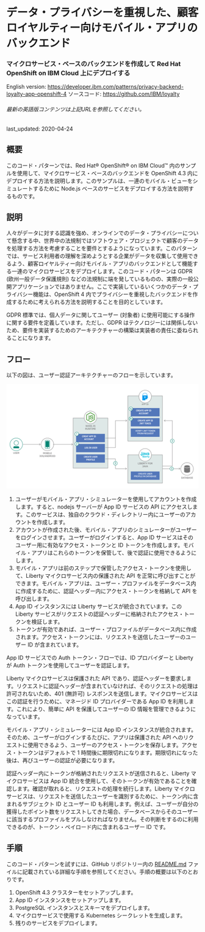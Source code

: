# データ・プライバシーを重視した、顧客ロイヤルティー向けモバイル・アプリのバックエンド

### マイクロサービス・ベースのバックエンドを作成して Red Hat OpenShift on IBM Cloud 上にデプロイする

English version: https://developer.ibm.com/patterns/privacy-backend-loyalty-app-openshift-4
ソースコード: https://github.com/IBM/loyalty

###### 最新の英語版コンテンツは上記URLを参照してください。
last_updated: 2020-04-24

 
## 概要

このコード・パターンでは、Red Hat&reg; OpenShift&reg; on IBM Cloud&trade; 内のサンプルを使用して、マイクロサービス・ベースのバックエンドを OpenShift 4.3 内にデプロイする方法を説明します。このサンプルは、一連のモバイル・ビューをシミュレートするために Node.js ベースのサービスをデプロイする方法を説明するものです。

## 説明

人々がデータに対する認識を強め、オンラインでのデータ・プライバシーについて懸念する中、世界中の法規制ではソフトウェア・プロジェクトで顧客のデータを処理する方法を考慮することを要件とするようになっています。このパターンでは、サービス利用者の理解を深めようとする企業がデータを収集して使用できるよう、顧客ロイヤルティー向けモバイル・アプリのバックエンドとして機能する一連のマイクロサービスをデプロイします。このコード・パターンは GDPR (欧州一般データ保護規則) などの法規制に端を発しているものの、実際の一般公開アプリケーションではありません。ここで実装しているいくつかのデータ・プライバシー機能は、OpenShift 4 内でプライバシーを重視したバックエンドを作成するために考えられる方法を説明することを目的としています。

GDPR 標準では、個人データに関してユーザー (対象者) に使用可能にする操作に関する要件を定義しています。ただし、GDPR はテクノロジーには関係しないため、要件を実装するためのアーキテクチャーの構築は実装者の責任に委ねられることになります。

## フロー

以下の図は、ユーザー認証アーキテクチャーのフローを示しています。

![為替マイクロサービス・アーキテクチャーのフロー図](./images/privacy-mobile-backend-architecture-diagram.png)

1. ユーザーがモバイル・アプリ・シミュレーターを使用してアカウントを作成します。すると、nodejs サーバーが App ID サービスの API にアクセスします。このサービスは、独自のクラウド・ディレクトリー内にユーザーのアカウントを作成します。
1. アカウントが作成された後、モバイル・アプリのシミュレーターがユーザーをログインさせます。ユーザーがログインすると、App ID サービスはそのユーザー用に有効なアクセス・トークンと ID トークンを作成します。モバイル・アプリはこれらのトークンを保管して、後で認証に使用できるようにします。
1. モバイル・アプリは前のステップで保管したアクセス・トークンを使用して、Liberty マイクロサービス内の保護された API を正常に呼び出すことができます。モバイル・アプリは、ユーザー・プロファイルをデータベース内に作成するために、認証ヘッダー内にアクセス・トークンを格納して API を呼び出します。
1. App ID インスタンスには Liberty サービスが統合されています。この Liberty サービスがリクエストの認証ヘッダーに格納されたアクセス・トークンを検証します。
1. トークンが有効であれば、ユーザー・プロファイルがデータベース内に作成されます。アクセス・トークンには、リクエストを送信したユーザーのユーザー ID が含まれています。

App ID サービスでの Auth トークン・フローでは、ID プロバイダーと Liberty が Auth トークンを使用してユーザーを認証します。

Liberty マイクロサービスは保護された API であり、認証ヘッダーを要求します。リクエストに認証ヘッダーが含まれていなければ、そのリクエストの処理は許可されないため、401 (無許可) レスポンスを送信します。マイクロサービスはこの認証を行うために、マネージド ID プロバイダーである App ID を利用します。これにより、簡単に API を保護してユーザーの ID 情報を管理できるようになっています。

モバイル・アプリ・シミュレーターには App ID インスタンスが統合されます。そのため、ユーザーがログインするたびに、アプリは保護された API へのリクエストに使用できるよう、ユーザーのアクセス・トークンを保存します。アクセス・トークンはデフォルトで 1 時間後に期限切れになります。期限切れになった後は、再びユーザーの認証が必要になります。

認証ヘッダー内にトークンが格納されたリクエストが送信されると、Liberty マイクロサービスは App ID 統合を使用して、そのトークンが有効であることを確認します。確認が取れると、リクエストの処理を続行します。Liberty マイクロサービスは、リクエストを送信したユーザーを識別するために、トークン内に含まれるサブジェクト ID とユーザー ID も利用します。例えば、ユーザーが自分の獲得したポイント数をリクエストしてきた場合、データベースからそのユーザーに該当するプロファイルをプルしなければなりません。その判断をするのに利用できるのが、トークン・ペイロード内に含まれるユーザー ID です。

## 手順

このコード・パターンを試すには、GitHub リポジトリー内の [README.md](https://github.com/IBM/loyalty/blob/master/README.md) ファイルに記載されている詳細な手順を参照してください。手順の概要は以下のとおりです。

1. OpenShift 4.3 クラスターをセットアップします。    
1. App ID インスタンスをセットアップします。
1. PostgreSQL インスタンスとスキーマをデプロイします。
1. マイクロサービスで使用する Kubernetes シークレットを生成します。
1. 残りのサービスをデプロイします。
